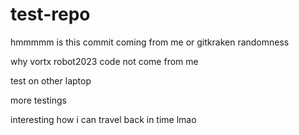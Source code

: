 # test-repo
hmmmmm is this commit coming from me or gitkraken randomness

why vortx robot2023 code not come from me

test on other laptop

more testings

interesting how i can travel back in time lmao
